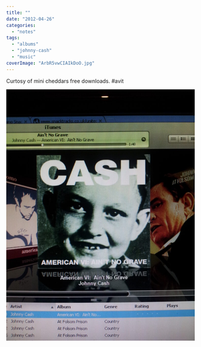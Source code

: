 ```yaml
---
title: ""
date: "2012-04-26"
categories: 
  - "notes"
tags: 
  - "albums"
  - "johnny-cash"
  - "music"
coverImage: "ArbR5vwCIAIkDoO.jpg"
---
```


Curtosy of mini cheddars free downloads. #avit

[![](images/ArbR5vwCIAIkDoO-768x1024.jpg)](https://davidpeach.co.uk/wp-content/uploads/2023/04/ArbR5vwCIAIkDoO.jpg)
